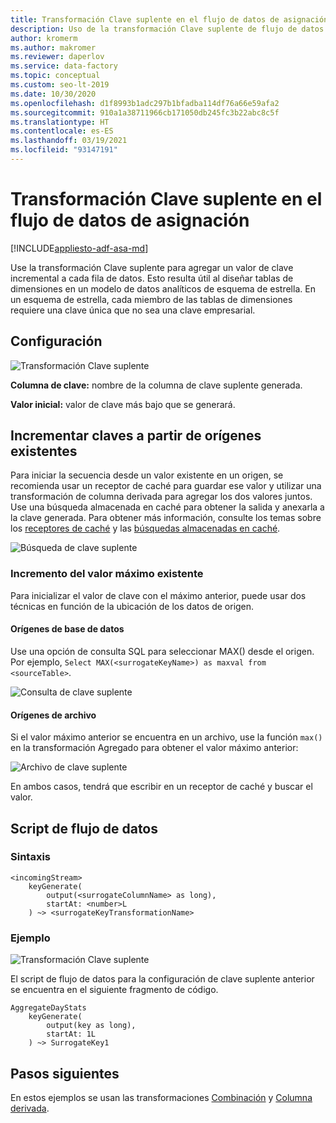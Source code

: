 ```yaml
---
title: Transformación Clave suplente en el flujo de datos de asignación
description: Uso de la transformación Clave suplente de flujo de datos de asignación de Azure Data Factory para generar valores de claves secuenciales
author: kromerm
ms.author: makromer
ms.reviewer: daperlov
ms.service: data-factory
ms.topic: conceptual
ms.custom: seo-lt-2019
ms.date: 10/30/2020
ms.openlocfilehash: d1f8993b1adc297b1bfadba114df76a66e59afa2
ms.sourcegitcommit: 910a1a38711966cb171050db245fc3b22abc8c5f
ms.translationtype: HT
ms.contentlocale: es-ES
ms.lasthandoff: 03/19/2021
ms.locfileid: "93147191"
---
```

# <a name="surrogate-key-transformation-in-mapping-data-flow"></a>Transformación Clave suplente en el flujo de datos de asignación 

[!INCLUDE[appliesto-adf-asa-md](includes/appliesto-adf-asa-md.md)]

Use la transformación Clave suplente para agregar un valor de clave incremental a cada fila de datos. Esto resulta útil al diseñar tablas de dimensiones en un modelo de datos analíticos de esquema de estrella. En un esquema de estrella, cada miembro de las tablas de dimensiones requiere una clave única que no sea una clave empresarial.

## <a name="configuration"></a>Configuración

![Transformación Clave suplente](media/data-flow/surrogate.png "Transformación Clave suplente")

**Columna de clave:** nombre de la columna de clave suplente generada.

**Valor inicial:** valor de clave más bajo que se generará.

## <a name="increment-keys-from-existing-sources"></a>Incrementar claves a partir de orígenes existentes

Para iniciar la secuencia desde un valor existente en un origen, se recomienda usar un receptor de caché para guardar ese valor y utilizar una transformación de columna derivada para agregar los dos valores juntos. Use una búsqueda almacenada en caché para obtener la salida y anexarla a la clave generada. Para obtener más información, consulte los temas sobre los [receptores de caché](data-flow-sink.md#cache-sink) y las [búsquedas almacenadas en caché](concepts-data-flow-expression-builder.md#cached-lookup).

![Búsqueda de clave suplente](media/data-flow/cached-lookup-example.png "Búsqueda de clave suplente")

### <a name="increment-from-existing-maximum-value"></a>Incremento del valor máximo existente

Para inicializar el valor de clave con el máximo anterior, puede usar dos técnicas en función de la ubicación de los datos de origen.

#### <a name="database-sources"></a>Orígenes de base de datos

Use una opción de consulta SQL para seleccionar MAX() desde el origen. Por ejemplo, `Select MAX(<surrogateKeyName>) as maxval from <sourceTable>`.

![Consulta de clave suplente](media/data-flow/surrogate-key-max-database.png "Consulta de transformación Clave suplente")

#### <a name="file-sources"></a>Orígenes de archivo

Si el valor máximo anterior se encuentra en un archivo, use la función `max()` en la transformación Agregado para obtener el valor máximo anterior:

![Archivo de clave suplente](media/data-flow/surrogate-key-max-file.png "Archivo de clave suplente")

En ambos casos, tendrá que escribir en un receptor de caché y buscar el valor. 


## <a name="data-flow-script"></a>Script de flujo de datos

### <a name="syntax"></a>Sintaxis

```
<incomingStream> 
    keyGenerate(
        output(<surrogateColumnName> as long),
        startAt: <number>L
    ) ~> <surrogateKeyTransformationName>
```

### <a name="example"></a>Ejemplo

![Transformación Clave suplente](media/data-flow/surrogate.png "Transformación Clave suplente")

El script de flujo de datos para la configuración de clave suplente anterior se encuentra en el siguiente fragmento de código.

```
AggregateDayStats
    keyGenerate(
        output(key as long),
        startAt: 1L
    ) ~> SurrogateKey1
```

## <a name="next-steps"></a>Pasos siguientes

En estos ejemplos se usan las transformaciones [Combinación](data-flow-join.md) y [Columna derivada](data-flow-derived-column.md).
